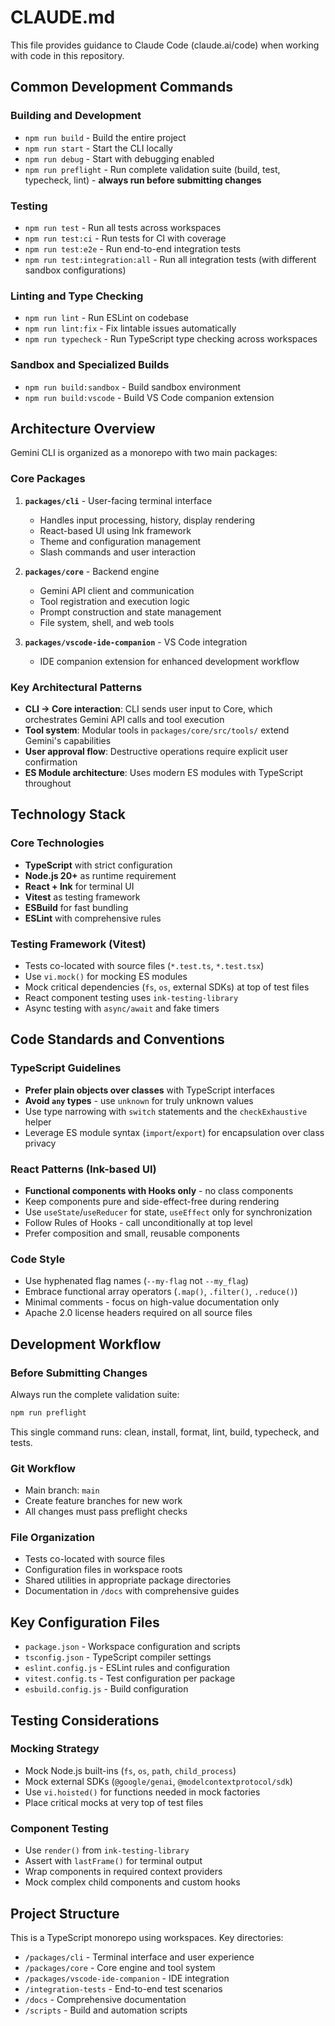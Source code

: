 # CLAUDE.md

This file provides guidance to Claude Code (claude.ai/code) when working with code in this repository.

## Common Development Commands

### Building and Development
- `npm run build` - Build the entire project
- `npm run start` - Start the CLI locally  
- `npm run debug` - Start with debugging enabled
- `npm run preflight` - Run complete validation suite (build, test, typecheck, lint) - **always run before submitting changes**

### Testing
- `npm run test` - Run all tests across workspaces
- `npm run test:ci` - Run tests for CI with coverage
- `npm run test:e2e` - Run end-to-end integration tests
- `npm run test:integration:all` - Run all integration tests (with different sandbox configurations)

### Linting and Type Checking
- `npm run lint` - Run ESLint on codebase
- `npm run lint:fix` - Fix lintable issues automatically
- `npm run typecheck` - Run TypeScript type checking across workspaces

### Sandbox and Specialized Builds
- `npm run build:sandbox` - Build sandbox environment
- `npm run build:vscode` - Build VS Code companion extension

## Architecture Overview

Gemini CLI is organized as a monorepo with two main packages:

### Core Packages
1. **`packages/cli`** - User-facing terminal interface
   - Handles input processing, history, display rendering
   - React-based UI using Ink framework
   - Theme and configuration management
   - Slash commands and user interaction

2. **`packages/core`** - Backend engine
   - Gemini API client and communication
   - Tool registration and execution logic
   - Prompt construction and state management
   - File system, shell, and web tools

3. **`packages/vscode-ide-companion`** - VS Code integration
   - IDE companion extension for enhanced development workflow

### Key Architectural Patterns
- **CLI → Core interaction**: CLI sends user input to Core, which orchestrates Gemini API calls and tool execution
- **Tool system**: Modular tools in `packages/core/src/tools/` extend Gemini's capabilities
- **User approval flow**: Destructive operations require explicit user confirmation
- **ES Module architecture**: Uses modern ES modules with TypeScript throughout

## Technology Stack

### Core Technologies
- **TypeScript** with strict configuration
- **Node.js 20+** as runtime requirement
- **React + Ink** for terminal UI
- **Vitest** as testing framework
- **ESBuild** for fast bundling
- **ESLint** with comprehensive rules

### Testing Framework (Vitest)
- Tests co-located with source files (`*.test.ts`, `*.test.tsx`)
- Use `vi.mock()` for mocking ES modules
- Mock critical dependencies (`fs`, `os`, external SDKs) at top of test files
- React component testing uses `ink-testing-library`
- Async testing with `async/await` and fake timers

## Code Standards and Conventions

### TypeScript Guidelines
- **Prefer plain objects over classes** with TypeScript interfaces
- **Avoid `any` types** - use `unknown` for truly unknown values
- Use type narrowing with `switch` statements and the `checkExhaustive` helper
- Leverage ES module syntax (`import`/`export`) for encapsulation over class privacy

### React Patterns (Ink-based UI)
- **Functional components with Hooks only** - no class components
- Keep components pure and side-effect-free during rendering
- Use `useState`/`useReducer` for state, `useEffect` only for synchronization
- Follow Rules of Hooks - call unconditionally at top level
- Prefer composition and small, reusable components

### Code Style
- Use hyphenated flag names (`--my-flag` not `--my_flag`)
- Embrace functional array operators (`.map()`, `.filter()`, `.reduce()`)
- Minimal comments - focus on high-value documentation only
- Apache 2.0 license headers required on all source files

## Development Workflow

### Before Submitting Changes
Always run the complete validation suite:
```bash
npm run preflight
```

This single command runs: clean, install, format, lint, build, typecheck, and tests.

### Git Workflow
- Main branch: `main`
- Create feature branches for new work
- All changes must pass preflight checks

### File Organization
- Tests co-located with source files
- Configuration files in workspace roots
- Shared utilities in appropriate package directories
- Documentation in `/docs` with comprehensive guides

## Key Configuration Files

- `package.json` - Workspace configuration and scripts
- `tsconfig.json` - TypeScript compiler settings
- `eslint.config.js` - ESLint rules and configuration
- `vitest.config.ts` - Test configuration per package
- `esbuild.config.js` - Build configuration

## Testing Considerations

### Mocking Strategy
- Mock Node.js built-ins (`fs`, `os`, `path`, `child_process`) 
- Mock external SDKs (`@google/genai`, `@modelcontextprotocol/sdk`)
- Use `vi.hoisted()` for functions needed in mock factories
- Place critical mocks at very top of test files

### Component Testing
- Use `render()` from `ink-testing-library`
- Assert with `lastFrame()` for terminal output
- Wrap components in required context providers
- Mock complex child components and custom hooks

## Project Structure

This is a TypeScript monorepo using workspaces. Key directories:
- `/packages/cli` - Terminal interface and user experience
- `/packages/core` - Core engine and tool system
- `/packages/vscode-ide-companion` - IDE integration
- `/integration-tests` - End-to-end test scenarios
- `/docs` - Comprehensive documentation
- `/scripts` - Build and automation scripts
